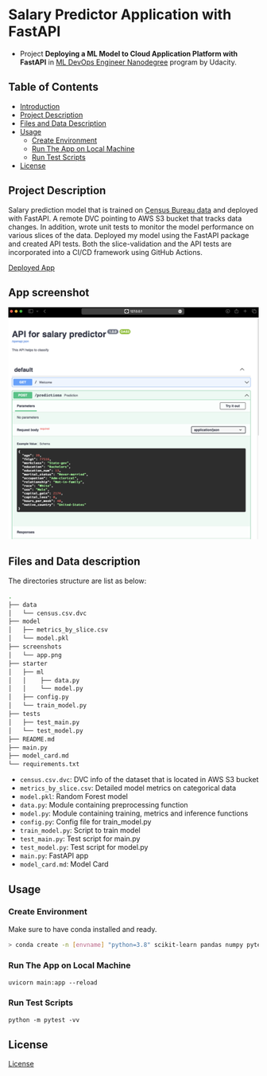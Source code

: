 # Salary Predictor Application with FastAPI

- Project **Deploying a ML Model to Cloud Application Platform with FastAPI** in [ML DevOps Engineer Nanodegree](https://www.udacity.com/course/machine-learning-dev-ops-engineer-nanodegree--nd0821)  program by Udacity.

## Table of Contents

- [Introduction](#ml-pipeline-for-short-term-rental-prices-in-nyc)
- [Project Description](#project-description)
- [Files and Data Description](#files-and-data-description)
- [Usage](#usage)
  * [Create Environment](#create-environment)
  * [Run The App on Local Machine](#run-the-app-on-local-machine)
  * [Run Test Scripts](#run-test-scripts)
- [License](#license)

## Project Description
Salary prediction model that is trained on [Census Bureau data](https://archive.ics.uci.edu/ml/datasets/census+income) and deployed with FastAPI. A remote DVC pointing to AWS S3 bucket that tracks data changes. In addition, wrote unit tests to monitor the model performance on various slices of the data. Deployed my model using the FastAPI package and created API tests. Both the slice-validation and the API tests are incorporated into a CI/CD framework using GitHub Actions.

[Deployed App](https://salary-predictor.onrender.com)

## App screenshot

![App](/screenshots/app.png)

## Files and Data description
The directories structure are list as below:
```bash
.
├── data
│   └── census.csv.dvc
├── model
│   ├── metrics_by_slice.csv
│   └── model.pkl
├── screenshots
│   └── app.png
├── starter
│   ├── ml
│   │    ├── data.py
│   │    └── model.py
│   ├── config.py
│   └── train_model.py
├── tests
│   ├── test_main.py
│   └── test_model.py
├── README.md
├── main.py
├── model_card.md
└── requirements.txt
```


- ```census.csv.dvc```: DVC info of the dataset that is located in AWS S3 bucket
- ```metrics_by_slice.csv```: Detailed model metrics on categorical data
- ```model.pkl```: Random Forest model
- ```data.py```: Module containing preprocessing function
- ```model.py```: Module containing training, metrics and inference functions
- ```config.py```: Config file for train_model.py
- ```train_model.py```: Script to train model
- ```test_main.py```: Test script for main.py
- ```test_model.py```: Test script for model.py
- ```main.py```: FastAPI app
- ```model_card.md```: Model Card

## Usage

### Create Environment
Make sure to have conda installed and ready.

```bash
> conda create -n [envname] "python=3.8" scikit-learn pandas numpy pytest jupyter jupyterlab fastapi uvicorn -c conda-forge
```

### Run The App on Local Machine
```
uvicorn main:app --reload
```

### Run Test Scripts
```
python -m pytest -vv
```

## License

[License](LICENSE.txt)